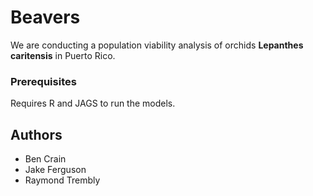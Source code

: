 # Beavers

We are conducting a population viability analysis of orchids **Lepanthes caritensis** in Puerto Rico. 

### Prerequisites

Requires R and JAGS to run the models.

## Authors

* Ben Crain
* Jake Ferguson 
* Raymond Trembly

